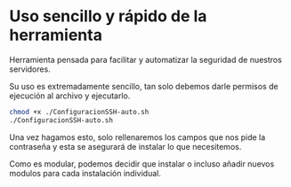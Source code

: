 # Uso sencillo y rápido de la herramienta

Herramienta pensada para facilitar y automatizar la seguridad de nuestros servidores.

Su uso es extremadamente sencillo, tan solo debemos darle permisos de ejecución al archivo y ejecutarlo.

```bash
chmod +x ./ConfiguracionSSH-auto.sh
./ConfiguracionSSH-auto.sh
```
Una vez hagamos esto, solo rellenaremos los campos que nos pide la contraseña y esta se asegurará de instalar lo que necesitemos.

Como es modular, podemos decidir que instalar o incluso añadir nuevos modulos para cada instalación individual.
